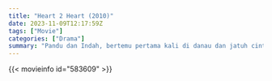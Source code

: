 ```yaml
---
title: "Heart 2 Heart (2010)"
date: 2023-11-09T12:17:59Z
tags: ["Movie"]
categories: ["Drama"]
summary: "Pandu dan Indah, bertemu pertama kali di danau dan jatuh cinta setelah tiga hari. Sekembalinya ke Jakarta, Pandu yakin mereka akan bertemu kembali jika memang ditakdirkan untuk bersama. Kemudian, pasangan itu bersatu kembali tetapi sementara..."
---
```


<mux-player stream-type="on-demand"
src="https://kp3d-my.sharepoint.com/personal/ryoo_kp3d_onmicrosoft_com/_layouts/15/download.aspx?share=EV6ypMYVo0RNiztktZvXCikBdzxX1EmXC3uB69d1-38iYA" prefer-playback="mse" controls>

</mux-player>


{{< movieinfo id="583609" >}}

<script src="https://cdn.jsdelivr.net/npm/@mux/mux-player"></script>

 <script type="application/ld+json ">
{
"@context": "https://schema.org/",
"@type": "VideoObject",
"name": "Heart 2 Heart (2010)",
"contentUrl": "https://stream.mux.com/8HymXs1LoMfvcg5HZaE6hidKL12dH8flzvHGTa376MM.m3u8",
"thumbnailUrl": "https://www.themoviedb.org/t/p/original/vM3hgxvZQj605ivV2dVteJlGQv6.jpg?width=314&fit_mode=preserve&time=25",
"uploadDate": "2023-11-09T12:17:59Z",
}

</script>